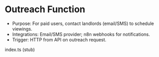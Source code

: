 # Outreach Function

- Purpose: For paid users, contact landlords (email/SMS) to schedule viewings.
- Integrations: Email/SMS provider; n8n webhooks for notifications.
- Trigger: HTTP from API on outreach request.

index.ts (stub)
